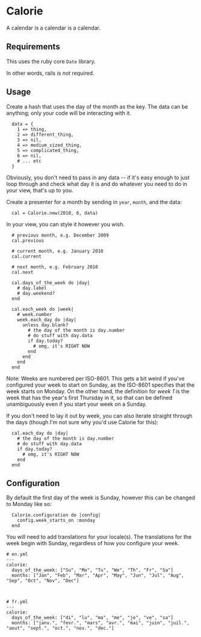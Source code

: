 # Calorie

A calendar is a calendar is a calendar.

## Requirements

This uses the ruby core `Date` library.

In other words, rails is *not* required.

## Usage

Create a hash that uses the day of the month as the key.
The data can be anything; only your code will be interacting with it.

      data = {
        1 => thing,
        2 => different_thing,
        3 => nil,
        4 => medium_sized_thing,
        5 => complicated_thing,
        6 => nil,
        # ... etc
      }

Obviously, you don't need to pass in any data -- if it's easy enough to just loop through and check what day it is and do whatever you need to do in your view, that's up to you.

Create a presenter for a month by sending in `year`, `month`, and the data:

      cal = Calorie.new(2010, 6, data)

In your view, you can style it however you wish.

      # previous month, e.g. December 2009
      cal.previous

      # current month, e.g. January 2010
      cal.current

      # next month, e.g. February 2010
      cal.next

      cal.days_of_the_week do |day|
        # day.label
        # day.weekend?
      end

      cal.each_week do |week|
        # week.number
        week.each_day do |day|
          unless day.blank?
            # the day of the month is day.number
            # do stuff with day.data
            if day.today?
              # omg, it's RIGHT NOW
            end
          end
        end
      end

Note: Weeks are numbered per ISO-8601. This gets a bit weird if you've configured your week to start on Sunday, as the ISO-8601 specifies that the week starts on Monday.
On the other hand, the definition for *week 1* is the week that has the year's first Thursday in it, so that can be defined unambiguously even if you start your week on a Sunday.

If you don't need to lay it out by week, you can also iterate straight through the days (though I'm not sure why you'd use Calorie for this):

      cal.each_day do |day|
        # the day of the month is day.number
        # do stuff with day.data
        if day.today?
          # omg, it's RIGHT NOW
        end
      end

## Configuration

By default the first day of the week is Sunday, however this can be changed to Monday like so:

      Calorie.configuration do |config|
        config.week_starts_on :monday
      end


You will need to add translations for your locale(s).
The translations for the week begin with Sunday, regardless of how you configure your week.


    # en.yml
    ---
    calorie:
      days_of_the_week: ["Su", "Mo", "Tu", "We", "Th", "Fr", "Sa"]
      months: ["Jan", "Feb", "Mar", "Apr", "May", "Jun", "Jul", "Aug", "Sep", "Oct", "Nov", "Dec"]



    # fr.yml
    ---
    calorie:
      days_of_the_week: ["di", "lu", "ma", "me", "je", "ve", "sa"]
      months: ["janv.", "fevr.", "mars", "avr.", "mai", "juin", "juil.", "aout", "sept.", "oct.", "nov.", "dec."]
